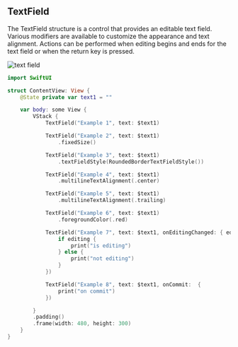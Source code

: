---
---

## TextField

The TextField structure is a control that provides an editable text field. Various modifiers are available to customize the appearance and text alignment. Actions can be performed when editing begins and ends for the text field or when the return key is pressed.

![text field](/swift-macos/images/textfield.png)

```swift
import SwiftUI

struct ContentView: View {
    @State private var text1 = ""

    var body: some View {
        VStack {
            TextField("Example 1", text: $text1)

            TextField("Example 2", text: $text1)
                .fixedSize()

            TextField("Example 3", text: $text1)
                .textFieldStyle(RoundedBorderTextFieldStyle())

            TextField("Example 4", text: $text1)
                .multilineTextAlignment(.center)

            TextField("Example 5", text: $text1)
                .multilineTextAlignment(.trailing)

            TextField("Example 6", text: $text1)
                .foregroundColor(.red)

            TextField("Example 7", text: $text1, onEditingChanged: { editing in
                if editing {
                    print("is editing")
                } else {
                    print("not editing")
                }
            })

            TextField("Example 8", text: $text1, onCommit:  {
                print("on commit")
            })

        }
        .padding()
        .frame(width: 480, height: 300)
    }
}
```
